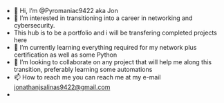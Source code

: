 - 👋 Hi, I’m @Pyromaniac9422 aka Jon
- 👀 I’m interested in transitioning into a career in networking and cybersecurity.
- This hub is to be a portfolio and i will be transfering completed projects here
- 🌱 I’m currently learning everything required for my network plus certification as well as some Python
- 💞️ I’m looking to collaborate on any project that will help me along this transition, preferably learning some automations
- 📫 How to reach me you can reach me at my e-mail jonathanjsalinas9422@gmail.com
- 

<!---
Pyromaniac9422/Pyromaniac9422 is a ✨ special ✨ repository because its `README.md` (this file) appears on your GitHub profile.
You can click the Preview link to take a look at your changes.
--->
